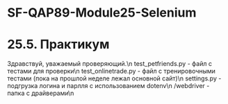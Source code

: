 # SF-QAP89-Module25-Selenium
# 25.5. Практикум
Здравствуй, уважаемый проверяющий.\n
test_petfriends.py - файл с тестами для проверки\n
test_onlinetrade.py - файл с тренировочными тестами (пока на прошлой неделе лежал основной сайт)\n
settings.py - подгрузка логина и парлля с использованием dotenv\n
/webdriver - папка с драйверами\n
